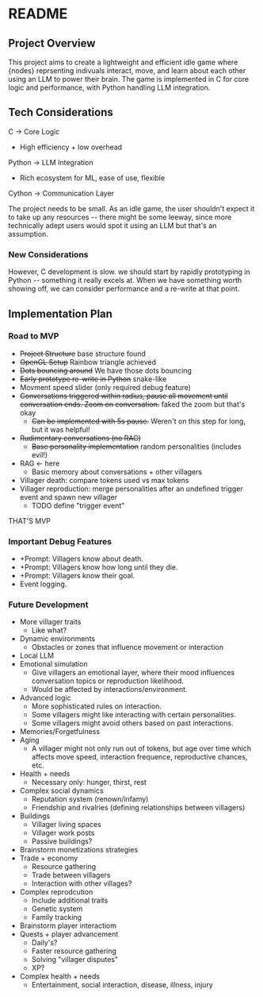 # README
## Project Overview

This project aims to create a lightweight and efficient idle game where {nodes} reprsenting indivuals interact, move, and learn about each other using an LLM to power their brain. The game is implemented in C for core logic and performance, with Python handling LLM integration.

## Tech Considerations
C -> Core Logic
- High efficiency + low overhead

Python -> LLM Integration
- Rich ecosystem for ML, ease of use, flexible

Cython -> Communication Layer

The project needs to be small. As an idle game, the user shouldn't expect it to take up any resources -- there might be some leeway, since more technically adept users would spot it using an LLM but that's an assumption.

### New Considerations
However, C development is slow. we should start by rapidly prototyping in Python -- something it really excels at. When we have something worth showing off, we can consider performance and a re-write at that point.

## Implementation Plan
### Road to MVP
- ~~Project Structure~~ base structure found
- ~~OpenGL Setup~~ Rainbow triangle achieved
- ~~Dots bouncing around~~ We have those dots bouncing
- ~~Early prototype re-write in Python~~ snake-like
- Movment speed slider (only required debug feature)
- ~~Conversations triggered within radius, pause all movement until conversation ends. Zoom on conversation.~~ faked the zoom but that's okay
  - ~~Can be implemented with 5s pause.~~ Weren't on this step for long, but it was helpful!
- ~~Rudimentary conversations (no RAG)~~
  - ~~Base personality implementation~~ random personalities (includes evil!)
- RAG <- here
  - Basic memory about conversations + other villagers
- Villager death: compare tokens used vs max tokens
- Villager reproduction: merge personalities after an undefined trigger event and spawn new villager
  - TODO define "trigger event"

THAT'S MVP

### Important Debug Features
- +Prompt: Villagers know about death.
- +Prompt: Villagers know how long until they die.
- +Prompt: Villagers know their goal.
- Event logging.

### Future Development
- More villager traits
  - Like what?
- Dynamic environments
  - Obstacles or zones that influence movement or interaction
- Local LLM
- Emotional simulation
  - Give villagers an emotional layer, where their mood influences conversation topics or reproduction likelihood.
  - Would be affected by interactions/environment.
- Advanced logic
  - More sophisticated rules on interaction.
  - Some villagers might like interacting with certain personalities.
  - Some villagers might avoid others based on past interactions.
- Memories/Forgetfulness
- Aging
  - A villager might not only run out of tokens, but age over time which affects move speed, interaction frequence, reproductive chances, etc.
- Health + needs
  - Necessary only: hunger, thirst, rest
- Complex social dynamics
  - Reputation system (renown/infamy)
  - Friendship and rivalries (defining relationships between villagers)
- Buildings
  - Villager living spaces
  - Villager work posts
  - Passive buildings?
- Brainstorm monetizations strategies
- Trade + economy
  - Resource gathering
  - Trade between villagers
  - Interaction with other villages?
- Complex reprodcution
  - Include additional traits
  - Genetic system
  - Family tracking
- Brainstorm player interactiom
- Quests + player advancement
  - Daily's?
  - Faster resource gathering
  - Solving "villager disputes"
  - XP?
- Complex health + needs
  - Entertainment, social interaction, disease, illness, injury

